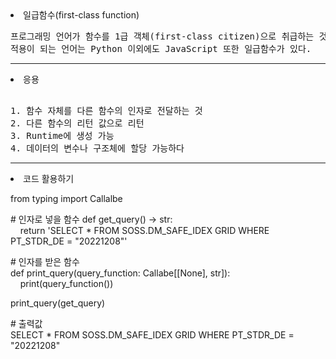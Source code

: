    <dl>
    <li> 일급함수(first-class function) </li>
<pre>
프로그래밍 언어가 함수를 1급 객체(first-class citizen)으로 취급하는 것.
적용이 되는 언어는 Python 이외에도 JavaScript 또한 일급함수가 있다.
</pre>
  </dl><hr>
 
   <dl>
    <li> 응용  </li>
<pre> 
1. 함수 자체를 다른 함수의 인자로 전달하는 것
2. 다른 함수의 리턴 값으로 리턴
3. Runtime에 생성 가능
4. 데이터의 변수나 구조체에 할당 가능하다
</pre>
  </dl><hr>
 
   <dl>
<li> 코드 활용하기 </li>
 
from typing import Callalbe <br>
  
&#35; 인자로 넣을 함수
def get_query() -> str: <br>
&nbsp;&nbsp;&nbsp;&nbsp;return 'SELECT * FROM SOSS.DM_SAFE_IDEX GRID WHERE PT_STDR_DE = "20221208"'
  
&#35; 인자를 받은 함수  
def print_query(query_function: Callabe[[None], str]): <br>
&nbsp;&nbsp;&nbsp;&nbsp;print(query_function())
 
print_query(get_query)
  
&#35; 출력값 <br>
SELECT * FROM SOSS.DM_SAFE_IDEX GRID WHERE PT_STDR_DE = "20221208"
